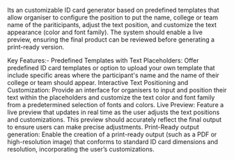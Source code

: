  Its an customizable ID card generator based on predefined templates that allow organiser to configure the position to put the name, college or team name of the pariticipants, adjust the text position, and customize the text appearance (color and font family). 
 The system should enable a live preview, ensuring the final product can be reviewed before generating a print-ready version.

 Key Features:-
Predefined Templates with Text Placeholders: Offer predefined ID card templates or option to upload your own template that include specific areas where the participant's name and the name of their college or team should appear.
Interactive Text Positioning and Customization: Provide an interface for organisers to input and position their text within the placeholders and customize the text color and font family from a predetermined selection of fonts and colors.
Live Preview: Feature a live preview that updates in real time as the user adjusts the text positions and customizations. This preview should accurately reflect the final output to ensure users can make precise adjustments.
Print-Ready output generation: Enable the creation of a print-ready output (such as a PDF or high-resolution image) that conforms to standard ID card dimensions and resolution, incorporating the user’s customizations.
